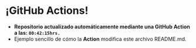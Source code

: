 # ¡GitHub Actions!
* **Repositorio actualizado automáticamente mediante una GitHub Action a las: `00:42:15hrs.`**
* Ejemplo sencillo de cómo la **Action** modifica este archivo README.md.
